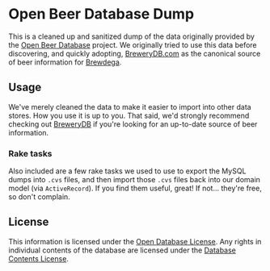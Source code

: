 # Open Beer Database Dump

This is a cleaned up and sanitized dump of the data originally provided by the
[Open Beer Database][open-beer-db] project. We originally tried to use this data
before discovering, and quickly adopting, [BreweryDB.com][brewerydb] as the
canonical source of beer information for [Brewdega][brewdega].

## Usage

We've merely cleaned the data to make it easier to import into other data
stores. How you use it is up to you. That said, we'd strongly recommend checking
out [BreweryDB][brewerydb] if you're looking for an up-to-date source of beer
information.

### Rake tasks

Also included are a few rake tasks we used to use to export the MySQL dumps into
`.cvs` files, and then import those `.cvs` files back into our domain model (via
`ActiveRecord`). If you find them useful, great! If not... they're free, so
don't complain.

## License

This information is licensed under the [Open Database License][open-db-license].
Any rights in individual contents of the database are licensed under the
[Database Contents License][db-contents-license].


[brewdega]: http://brewdega.com
[brewerydb]: http://brewerydb.com
[db-contents-license]: http://opendatacommons.org/licenses/dbcl/1.0/
[open-beer-db]: http://openbeerdb.com/
[open-db-license]: http://opendatacommons.org/licenses/dbcl/1.0/

